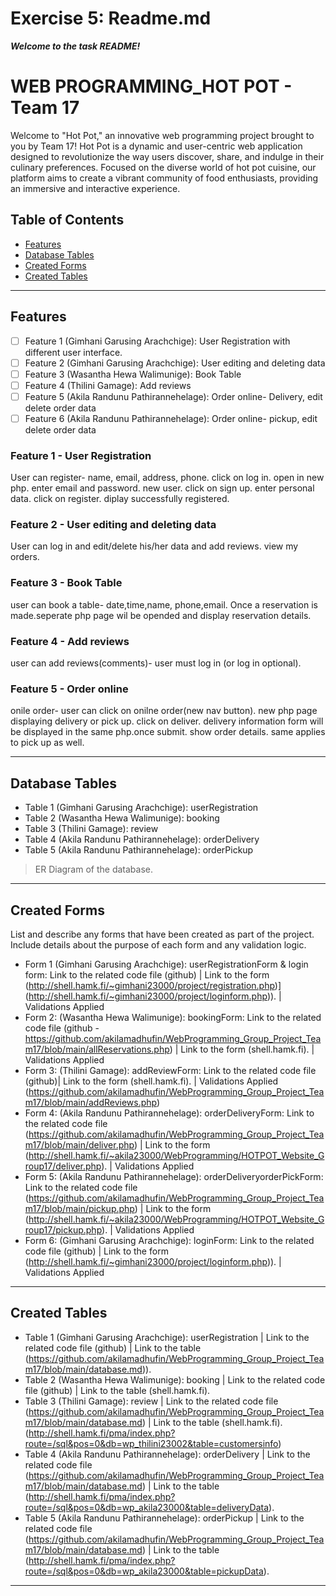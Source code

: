 # Exercise 5: Readme.md

***Welcome to the task README!***

# WEB PROGRAMMING_HOT POT - Team 17

Welcome to "Hot Pot," an innovative web programming project brought to you by Team 17! Hot Pot is a dynamic and user-centric web application designed to revolutionize the way users discover, share, and indulge in their culinary preferences. Focused on the diverse world of hot pot cuisine, our platform aims to create a vibrant community of food enthusiasts, providing an immersive and interactive experience.

## Table of Contents
- [Features](#features)
- [Database Tables](#database-tables)
- [Created Forms](#created-forms)
- [Created Tables](#created-tables)

---

## Features

- [ ] Feature 1 (Gimhani Garusing Arachchige): User Registration with different user interface.
- [ ] Feature 2 (Gimhani Garusing Arachchige): User editing and deleting data
- [ ] Feature 3 (Wasantha Hewa Walimunige): Book Table
- [ ] Feature 4 (Thilini Gamage): Add reviews
- [ ] Feature 5 (Akila Randunu Pathirannehelage): Order online- Delivery, edit delete order data
- [ ] Feature 6 (Akila Randunu Pathirannehelage): Order online- pickup, edit delete order data

### Feature 1 - User Registration

User can register- name, email, address, phone. click on log in. open in new php. enter email and password. new user. click on sign up. enter personal data. click on register. diplay successfully registered.

### Feature 2 - User editing and deleting data

User can log in and edit/delete his/her data and add reviews. view my orders.

### Feature 3 - Book Table

user can book a table- date,time,name, phone,email. Once a reservation is made.seperate php page wil be opended and display reservation details.

### Feature 4 - Add reviews

user can add reviews(comments)- user must log in (or log in optional).

### Feature 5 - Order online

onile order- user can click on onilne order(new nav button). new php page displaying delivery or pick up. click on deliver. delivery information form will be displayed in the same php.once submit. show order details. same applies to pick up as well.

---

## Database Tables

- Table 1 (Gimhani Garusing Arachchige): userRegistration
- Table 2 (Wasantha Hewa Walimunige): booking
- Table 3 (Thilini Gamage): review
- Table 4 (Akila Randunu Pathirannehelage): orderDelivery
- Table 5 (Akila Randunu Pathirannehelage): orderPickup

> ER Diagram of the database. 

---

## Created Forms

List and describe any forms that have been created as part of the project. Include details about the purpose of each form and any validation logic.

- Form 1 (Gimhani Garusing Arachchige): userRegistrationForm & login form: Link to the related code file (github) | Link to the form (http://shell.hamk.fi/~gimhani23000/project/registration.php)](http://shell.hamk.fi/~gimhani23000/project/loginform.php)). | Validations Applied
- Form 2: (Wasantha Hewa Walimunige): bookingForm: Link to the related code file (github - https://github.com/akilamadhufin/WebProgramming_Group_Project_Team17/blob/main/allReservations.php) | Link to the form (shell.hamk.fi).  | Validations Applied
- Form 3: (Thilini Gamage): addReviewForm: Link to the related code file (github)| Link to the form (shell.hamk.fi).  | Validations Applied (https://github.com/akilamadhufin/WebProgramming_Group_Project_Team17/blob/main/addReviews.php)
- Form 4: (Akila Randunu Pathirannehelage): orderDeliveryForm: Link to the related code file (https://github.com/akilamadhufin/WebProgramming_Group_Project_Team17/blob/main/deliver.php) | Link to the form (http://shell.hamk.fi/~akila23000/WebProgramming/HOTPOT_Website_Group17/deliver.php).  | Validations Applied
- Form 5: (Akila Randunu Pathirannehelage): orderDeliveryorderPickForm: Link to the related code file (https://github.com/akilamadhufin/WebProgramming_Group_Project_Team17/blob/main/pickup.php) | Link to the form (http://shell.hamk.fi/~akila23000/WebProgramming/HOTPOT_Website_Group17/pickup.php).  | Validations Applied
- Form 6: (Gimhani Garusing Arachchige): loginForm: Link to the related code file (github) | Link to the form (http://shell.hamk.fi/~gimhani23000/project/loginform.php)).  | Validations Applied


---

## Created Tables


- Table 1 (Gimhani Garusing Arachchige): userRegistration | Link to the related code file (github) | Link to the table (https://github.com/akilamadhufin/WebProgramming_Group_Project_Team17/blob/main/database.md)).
- Table 2 (Wasantha Hewa Walimunige): booking | Link to the related code file (github) | Link to the table (shell.hamk.fi).
- Table 3 (Thilini Gamage): review | Link to the related code file (https://github.com/akilamadhufin/WebProgramming_Group_Project_Team17/blob/main/database.md) | Link to the table (shell.hamk.fi).(http://shell.hamk.fi/pma/index.php?route=/sql&pos=0&db=wp_thilini23002&table=customersinfo)
- Table 4 (Akila Randunu Pathirannehelage): orderDelivery | Link to the related code file (https://github.com/akilamadhufin/WebProgramming_Group_Project_Team17/blob/main/database.md) | Link to the table (http://shell.hamk.fi/pma/index.php?route=/sql&pos=0&db=wp_akila23000&table=deliveryData).
- Table 5 (Akila Randunu Pathirannehelage): orderPickup | Link to the related code file (https://github.com/akilamadhufin/WebProgramming_Group_Project_Team17/blob/main/database.md) | Link to the table (http://shell.hamk.fi/pma/index.php?route=/sql&pos=0&db=wp_akila23000&table=pickupData).

---


